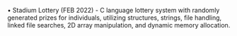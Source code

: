 •	Stadium Lottery (FEB 2022) - C language lottery system with randomly generated prizes for individuals, utilizing structures, strings, file handling, linked file searches, 2D array manipulation, and dynamic memory allocation.

